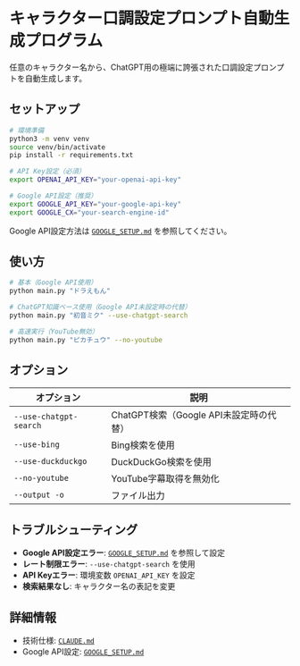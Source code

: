 # キャラクター口調設定プロンプト自動生成プログラム

任意のキャラクター名から、ChatGPT用の極端に誇張された口調設定プロンプトを自動生成します。

## セットアップ

```bash
# 環境準備
python3 -m venv venv
source venv/bin/activate
pip install -r requirements.txt

# API Key設定（必須）
export OPENAI_API_KEY="your-openai-api-key"

# Google API設定（推奨）
export GOOGLE_API_KEY="your-google-api-key"
export GOOGLE_CX="your-search-engine-id"
```

Google API設定方法は [`GOOGLE_SETUP.md`](GOOGLE_SETUP.md) を参照してください。

## 使い方

```bash
# 基本（Google API使用）
python main.py "ドラえもん"

# ChatGPT知識ベース使用（Google API未設定時の代替）
python main.py "初音ミク" --use-chatgpt-search

# 高速実行（YouTube無効）
python main.py "ピカチュウ" --no-youtube
```

## オプション

| オプション | 説明 |
|------------|------|
| `--use-chatgpt-search` | ChatGPT検索（Google API未設定時の代替） |
| `--use-bing` | Bing検索を使用 |
| `--use-duckduckgo` | DuckDuckGo検索を使用 |
| `--no-youtube` | YouTube字幕取得を無効化 |
| `--output -o` | ファイル出力 |

## トラブルシューティング

- **Google API設定エラー**: [`GOOGLE_SETUP.md`](GOOGLE_SETUP.md) を参照して設定
- **レート制限エラー**: `--use-chatgpt-search` を使用
- **API Keyエラー**: 環境変数 `OPENAI_API_KEY` を設定
- **検索結果なし**: キャラクター名の表記を変更

## 詳細情報

- 技術仕様: [`CLAUDE.md`](CLAUDE.md)
- Google API設定: [`GOOGLE_SETUP.md`](GOOGLE_SETUP.md)